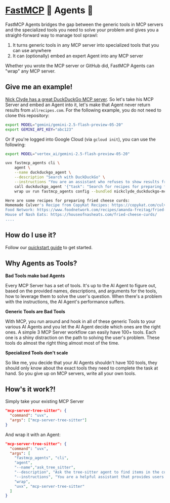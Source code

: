 # [FastMCP](https://github.com/jlowin/fastmcp) 🚀 Agents 🤖

FastMCP Agents bridges the gap between the generic tools in MCP servers and the specialized tools you need to solve your problem and gives you a straight-forward way to manage tool sprawl:
1. It turns generic tools in any MCP server into specialized tools that you can use anywhere
2. It can (optionally) embed an expert Agent into any MCP server

Whether you wrote the MCP server or GitHub did, FastMCP Agents can "wrap" any MCP server.

## Give me an example!

[Nick Clyde has a great DuckDuckGo MCP server](https://github.com/nickclyde/duckduckgo-mcp-server). So let's take his MCP Server and embed an Agent into it, let's make that Agent never return results from `allrecipes.com`. For the following example, you do not need to clone this repository:

```bash
export MODEL="gemini/gemini-2.5-flash-preview-05-20"
export GEMINI_API_KEY="abc123"
```
Or if you're logged into Google Cloud (via `gcloud init`), you can use the following:
```bash
export MODEL="vertex_ai/gemini-2.5-flash-preview-05-20"
```

```bash
uvx fastmcp_agents cli \
    agent \
    --name duckduckgo_agent \
    --description "Search with DuckDuckGo" \
    --instructions "You are an assistant who refuses to show results from allrecipes.com.  " \
    call duckduckgo_agent '{"task": "Search for recipes for preparing fried cheese curds. Tell me what makes each one special."}' \
    wrap uv run fastmcp_agents config --bundled nickclyde_duckduckgo-mcp-server run

Here are some recipes for preparing fried cheese curds:
Homemade Culver's Recipe from CopyKat Recipes: https://copykat.com/culvers-fried-cheese-curds/
Food Network: https://www.foodnetwork.com/recipes/amanda-freitag/fried-cheese-curds-31689 39
House of Nash Eats: https://houseofnasheats.com/fried-cheese-curds/
....
```

## How do I use it?

Follow our [quickstart guide](./docs/quickstart.md) to get started.

## Why Agents as Tools?

**Bad Tools make bad Agents**

Every MCP Server has a set of tools. It's up to the AI Agent to figure out, based on the provided names, descriptions, and arguments for the tools, how to leverage them to solve the user's question. When there's a problem with the instructions, the AI Agent's performance suffers.

**Generic Tools are Bad Tools**

With MCP, you run around and hook in all of these generic Tools to your various AI Agents and you let the AI Agent decide which ones are the right ones. A simple 3 MCP Server workflow can easily have 100+ tools. Each one is a shiny distraction on the path to solving the user's problem. These tools do almost the right thing almost most of the time.

**Specialized Tools don't scale**

So like me, you decide that your AI Agents shouldn't have 100 tools, they should only know about the exact tools they need to complete the task at hand. So you give up on MCP servers, write all your own tools.

## How's it work?!

Simply take your existing MCP Server 
```json
"mcp-server-tree-sitter": {
  "command": "uvx",
  "args": ["mcp-server-tree-sitter"]
}
```

And wrap it with an Agent:

```json
"mcp-server-tree-sitter": {
  "command": "uvx",
  "args": [
    "fastmcp_agents", "cli",
    "agent",
    "--name","ask_tree_sitter",
    "--description", "Ask the tree-sitter agent to find items in the codebase.",
    "--instructions", "You are a helpful assistant that provides users a simple way to find items in their codebase.",
    "wrap", 
    "uvx", "mcp-server-tree-sitter"
  ]
}
```